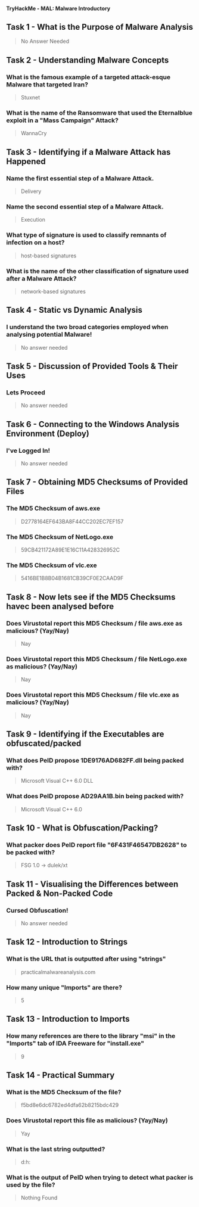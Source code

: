 #### **TryHackMe - MAL: Malware Introductory**

## Task 1 - What is the Purpose of Malware Analysis

> No Answer Needed



## Task 2 - Understanding Malware Concepts

### What is the famous example of a targeted attack-esque Malware that targeted Iran?

> Stuxnet

### What is the name of the Ransomware that used the Eternalblue exploit in a "Mass Campaign" Attack?

> WannaCry



## Task 3 - Identifying if a Malware Attack has Happened

### Name the first essential step of a Malware Attack.

> Delivery

### Name the second essential step of a Malware Attack.

> Execution

### What type of signature is used to classify remnants of infection on a host?

> host-based signatures

### What is the name of the other classification of signature used after a Malware Attack?

> network-based signatures



## Task 4 - Static vs Dynamic Analysis

### I understand the two broad categories employed when analysing potential Malware!

> No answer needed



## Task 5 - Discussion of Provided Tools & Their Uses

### Lets Proceed

> No answer needed



## Task 6 - Connecting to the Windows Analysis Environment (Deploy)

### I've Logged In!

> No answer needed



## Task 7 - Obtaining MD5 Checksums of Provided Files

### The MD5 Checksum of aws.exe

> D2778164EF643BA8F44CC202EC7EF157

### The MD5 Checksum of NetLogo.exe

> 59CB421172A89E1E16C11A428326952C

### The MD5 Checksum of vlc.exe

> 5416BE1B8B04B1681CB39CF0E2CAAD9F



## Task 8 - Now lets see if the MD5 Checksums havec been analysed before

### Does Virustotal report this MD5 Checksum / file aws.exe as malicious? (Yay/Nay)

> Nay

### Does Virustotal report this MD5 Checksum / file NetLogo.exe as malicious? (Yay/Nay)

> Nay

### Does Virustotal report this MD5 Checksum / file vlc.exe as malicious? (Yay/Nay)

> Nay



## Task 9 - Identifying if the Executables are obfuscated/packed

### What does PeID propose 1DE9176AD682FF.dll being packed with?

> Microsoft Visual C++ 6.0 DLL

### What does PeID propose AD29AA1B.bin being packed with?

> Microsoft Visual C++ 6.0



## Task 10 - What is Obfuscation/Packing?

### What packer does PeID report file "6F431F46547DB2628" to be packed with?

> FSG 1.0 -> dulek/xt



## Task 11 - Visualising the Differences between Packed & Non-Packed Code

### Cursed Obfuscation!

> No answer needed



## Task 12 - Introduction to Strings

### What is the URL that is outputted after using "strings"

> practicalmalwareanalysis.com

### How many unique "Imports" are there?

> 5



## Task 13 - Introduction to Imports

### How many references are there to the library "msi" in the "Imports" tab of IDA Freeware for "install.exe"

> 9



## Task 14 - Practical Summary

### What is the MD5 Checksum of the file?

> f5bd8e6dc6782ed4dfa62b8215bdc429

### Does Virustotal report this file as malicious? (Yay/Nay)

> Yay

### What is the last string outputted?

> d:h:

### What is the output of PeID when trying to detect what packer is used by the file?

>Nothing Found